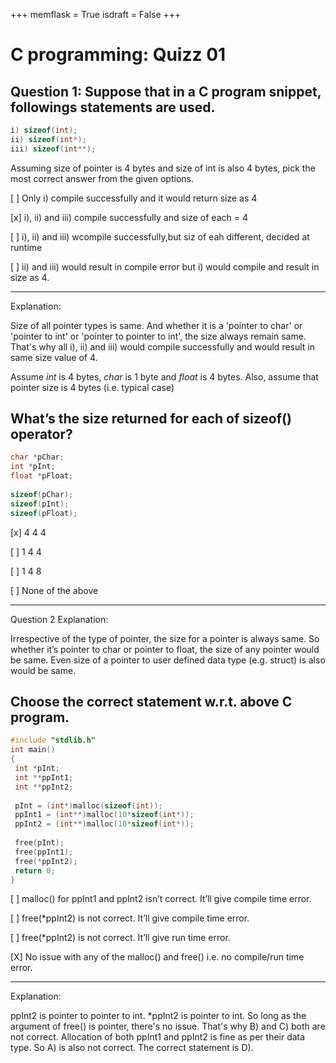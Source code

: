 +++
memflask = True
isdraft = False
+++

# C programming: Quizz 01 

## Question 1: Suppose that in a C program snippet, followings statements are used.


```c
i) sizeof(int);
ii) sizeof(int*);
iii) sizeof(int**);
```

Assuming size of pointer is 4 bytes and size of int is also 4 bytes, pick the most correct answer from the given options.

[ ] Only i) compile successfully and it would return size as 4

[x] i), ii) and iii) compile successfully and size of each = 4 

[ ] i), ii) and iii) wcompile successfully,but siz of eah different, decided at runtime

[ ] ii) and iii) would result in compile error but i) would compile and result in size as 4. 

----
Explanation:

Size of all pointer types is same. And whether it is a 'pointer to char' or 'pointer to int' or 'pointer to pointer to int', the size always remain same. That's why all i), ii) and iii) would compile successfully and would result in same size value of 4.

Assume *int* is 4 bytes, *char* is 1 byte and *float* is 4 bytes. Also, assume that pointer size is 4 bytes (i.e. typical case)

## What’s the size returned for each of sizeof() operator?

```C
char *pChar;
int *pInt;
float *pFloat;
 
sizeof(pChar);
sizeof(pInt);
sizeof(pFloat);
```

[x] 4 4 4 

[ ] 1 4 4 

[ ] 1 4 8 

[ ] None of the above 

----

Question 2 Explanation:

Irrespective of the type of pointer, the size for a pointer is always same. So whether it’s pointer to char or pointer to float, the size of any pointer would be same. Even size of a pointer to user defined data type (e.g. struct) is also would be same.

## Choose the correct statement w.r.t. above C program.

```C
#include "stdlib.h"
int main()
{
 int *pInt;
 int **ppInt1;
 int **ppInt2;
 
 pInt = (int*)malloc(sizeof(int));
 ppInt1 = (int**)malloc(10*sizeof(int*));
 ppInt2 = (int**)malloc(10*sizeof(int*));
 
 free(pInt);
 free(ppInt1);
 free(*ppInt2);
 return 0;
}
```

[ ] malloc() for ppInt1 and ppInt2 isn’t correct. It’ll give compile time error. 

[ ] free(*ppInt2) is not correct. It’ll give compile time error. 

[ ] free(*ppInt2) is not correct. It’ll give run time error. 

[X] No issue with any of the malloc() and free() i.e. no compile/run time error. 

----

Explanation:

ppInt2 is pointer to pointer to int. *ppInt2 is pointer to int. So long as the argument of free() is pointer, there's no issue. That's why B) and C) both are not correct. Allocation of both ppInt1 and ppInt2 is fine as per their data type. So A) is also not correct. The correct statement is D).
